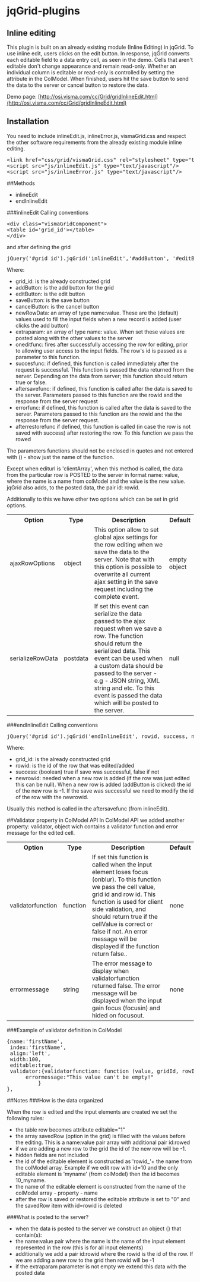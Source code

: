 # jqGrid-plugins

## Inline editing
This plugin is built on an already existing module (Inline Editing) in jqGrid.
To use inline edit, users clicks on the edit button. In response, jqGrid converts each editable field to a data entry cell, as seen in the demo. Cells that aren't editable don't change appearance and remain read-only. Whether an individual column is editable or read-only is controlled by setting the attribute in the ColModel. When finished, users hit the save button to send the data to the server or cancel button to restore the data.

Demo page: [http://osi.visma.com/cc/Grid/gridInlineEdit.html](http://osi.visma.com/cc/Grid/gridInlineEdit.html)
## Installation
You need to include inlineEdit.js, inlineError.js, vismaGrid.css and respect the other software requirements from the already existing module inline editing.
<pre>&lt;link href="css/grid/vismaGrid.css" rel="stylesheet" type="text/css"/&gt;
&lt;script src="js/inlineEdit.js" type="text/javascript"/&gt;
&lt;script src="js/inlineError.js" type="text/javascript"/&gt;</pre>

##Methods

   * inlineEdit
   * endInlineEdit

###inlineEdit
Calling conventions
<pre>&lt;div class="vismaGridComponent"&gt;
&lt;table id='grid_id'&gt;&lt;/table&gt; 
&lt;/div&gt; </pre>
and after defining the grid

<pre>jQuery('#grid_id').jqGrid('inlineEdit','#addButton', '#editButton', '#saveButton', '#cancelButton', newRowData, extraparam, oneditfunc, successfunc, aftersavefunc, errorfunc, afterrestorefunc);</pre>

Where:

   * grid_id: is the already constructed grid
   * addButton: is the add button for the grid
   * editButton: is the edit button
   * saveButton: is the save button
   * cancelButton: is the cancel button
   * newRowData: an array of type name:value. These are the (default) values used to fill the input fields when a new record is added (user clicks the add button)
   * extraparam: an array of type name: value. When set these values are posted along with the other values to the server
   * oneditfunc: fires after successfully accessing the row for editing, prior to allowing user access to the input fields. The row's id is passed as a parameter to this function.
   * succesfunc: if defined, this function is called immediately after the request is successful. This function is passed the data returned from the server. Depending on the data from server; this function should return true or false.
   * aftersavefunc: if defined, this function is called after the data is saved to the server. Parameters passed to this function are the rowid and the response from the server request
   * errorfunc: if defined, this function is called after the data is saved to the server. Parameters passed to this function are the rowid and the the response from the server request.
   * afterrestorefunc if defined, this function is called (in case the row is not saved with success) after restoring the row. To this function we pass the rowed

The parameters functions should not be enclosed in quotes and not entered with () - show just the name of the function.

Except when editurl is 'clientArray', when this method is called, the data from the particular row is POSTED to the server in format name: value, where the name is a name from colModel and the value is the new value. jqGrid also adds, to the posted data, the pair id: rowid.

Additionally to this we have other two options which can be set in grid options.
   
<table>
<tr>
<th>Option</th>
<th>Type</th>
<th>Description</th>
<th>Default</th>
</tr>
<tr>
<td>ajaxRowOptions</td>
<td>object</td>
<td>This option allow to set global ajax settings for the row editing when we save the data to the server. Note that with this option is possible to overwrite all current ajax setting in the save request including the complete event.</td>
<td>empty object</td>
</tr>
<tr>
<td>serializeRowData</td>
<td>postdata</td>
<td>If set this event can serialize the data passed to the ajax request when we save a row. The function should return the serialized data. This event can be used when a custom data should be passed to the server - e.g - JSON string, XML string and etc. To this event is passed the data which will be posted to the server.</td>
<td>null</td>
</tr>
</table>

###endInlineEdit
Calling conventions

<pre>jQuery('#grid_id').jqGrid('endInlineEdit', rowid, success, newrowid);</pre>

Where:

   * grid_id: is the already constructed grid
   * rowid: is the id of the row that was edited/added
   * success: (boolean) true if save was successful, false if not
   * newrowid: needed when a new row is added (if the row was just edited this can be null). When a new row is added (addButton is clicked) the id of the new row is -1. If the save was successful we need to modify the id of the row with the newrowid.

Usually this method is called in the aftersavefunc (from inlineEdit).

##Validator property in ColModel API
In ColModel API we added another property: validator, object wich contains a validator function and error message for the edited cell.

<table>
<tr>
<th>Option</th>
<th>Type</th>
<th>Description</th>
<th>Default</th>
</tr>
<tr>
<td>validatorfunction</td>
<td>function</td>
<td>If set this function is called when the input element loses focus (onblur). To this function we pass the cell value, grid id and row id. This function is used for client side validation, and should return true if the cellValue is correct or false if not. An error message will be displayed if the function return false..</td>
<td>none</td>
</tr>
<tr>
<td>errormessage</td>
<td>string</td>
<td>The error message to display when validatorfunction returned false. The error message will be displayed when the input gain focus (focusin) and hided on focusout.</td>
<td>none</td>
</tr>
</table>

###Example of validator definition in ColModel
<pre>
{name:'firstName',
 index:'firstName',
 align:'left',
 width:100,
 editable:true,
 validator:{validatorfunction: function (value, gridId, rowId) {return !isEmpty(value);},
      errormessage:"This value can't be empty!"
          }
},
</pre>

##Notes
###How is the data organized

When the row is edited and the input elements are created we set the following rules:

   * the table row becomes attribute editable="1"
   * the array savedRow (option in the grid) is filled with the values before the editing. This is a name:value pair array with additional pair id:rowed
   * if we are adding a new row to the grid the id of the new row will be -1.
   * hidden fields are not included
   * the id of the editable element is constructed as 'rowid_'+ the name from the colModel array. Example if we edit row with id=10 and the only editable element is 'myname' (from colModel) then the id becomes 10_myname.
   * the name of the editable element is constructed from the name of the colModel array - property - name
   * after the row is saved or restored the editable attribute is set to "0" and the savedRow item with id=rowid is deleted

###What is posted to the server?

   *  when the data is posted to the server we construct an object {} that contain(s):
   * the name:value pair where the name is the name of the input element represented in the row (this is for all input elements)
   * additionally we add a pair id:rowid where the rowid is the id of the row. If we are adding a new row to the grid then rowid will be -1
   * if the extraparam parameter is not empty we extend this data with the posted data
